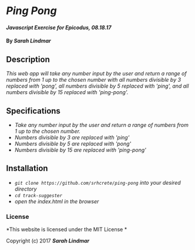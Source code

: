 # _Ping Pong_

#### _Javascript Exercise for Epicodus, 08.18.17_

#### By _**Sarah Lindmar**_

## Description

_This web app will take any number input by the user and return a range of numbers from 1 up to the chosen number with all numbers divisible by 3 replaced with 'pong', all numbers divisible by 5 replaced with 'ping', and all numbers divisible by 15 replaced with 'ping-pong'._

## Specifications

* _Take any number input by the user and return a range of numbers from 1 up to the chosen number._
* _Numbers divisible by 3 are replaced with 'ping'_
* _Numbers divisible by 5 are replaced with 'pong'_
* _Numbers divisible by 15 are replaced with 'ping-pong'_

## Installation

* _`git clone https://github.com/srhcrete/ping-pong` into your desired directory_
* _`cd track-suggester`_
* _open the index.html in the browser_

### License

*This website is licensed under the MIT License *

Copyright (c) 2017 **_Sarah Lindmar_**
